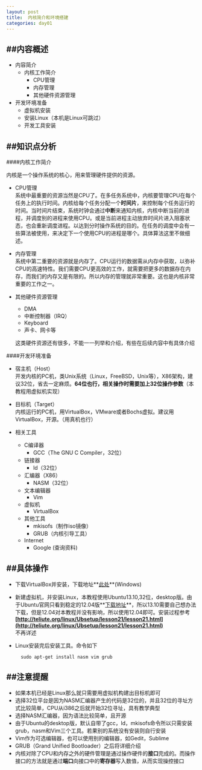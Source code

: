```yaml
---
layout: post
title:  内核简介和环境搭建
categories: day01
---
```

##内容概述
---

- 内容简介
	- 内核工作简介
		- CPU管理
		- 内存管理
		- 其他硬件资源管理
- 开发环境准备
	- 虚拟机安装
	- 安装Linux（本机是Linux可跳过）
	- 开发工具安装

##知识点分析
---

####内核工作简介  

内核是一个操作系统的核心，用来管理硬件提供的资源。
  
- CPU管理  
	系统中最重要的资源当然是CPU了。在多任务系统中，内核要管理CPU在每个任务上的执行时间。内核给每个任务分配一个**时间片**，来控制每个任务运行的时间。当时间片结束，系统时钟会通过**中断**来通知内核，内核中断当前的进程，并调度别的进程来使用CPU。或是当前进程主动放弃时间片进入阻塞状态，也会重新调度进程。以达到分时操作系统的目的。在任务的调度中会有一些算法被使用，来决定下一个使用CPU的进程是哪个。具体算法这里不做细述。

- 内存管理  
	系统中第二重要的资源就是内存了。CPU运行的数据需从内存中获取，以弥补CPU的高速特性。我们需要CPU更高效的工作，就需要把更多的数据存在内存，而我们的内存又是有限的。所以内存的管理就非常重要。这也是内核非常重要的工作之一。
- 其他硬件资源管理
	- DMA
	- 中断控制器（IRQ）
	- Keyboard
	- 声卡、网卡等

	这类硬件资源还有很多，不能一一列举和介绍，有些在后续内容中有具体介绍


####开发环境准备

- 宿主机（Host）  
开发内核的PC机，类Unix系统（Linux，FreeBSD，Unix等），X86架构，建议32位，省去一定麻烦。**64位也行，相关操作时需要加上32位操作参数**（本教程用虚拟机实现）

- 目标机（Target）  
内核运行的PC机，用VirtualBox，VMware或者Bochs虚拟。建议用VirtualBox，开源。（用真机也行）

- 相关工具
	- C编译器
		+ GCC（The GNU C Compiler，32位）
	- 链接器
		+ ld（32位）
	- 汇编器（X86）
		+ NASM（32位）
	- 文本编辑器
		+ Vim 
	- 虚拟机
		+ VirtualBox
	- 其他工具
		+ mkisofs（制作iso镜像）
		+ GRUB（内核引导工具）
	- Internet
		+ Google (查询资料)

##具体操作
---

- 下载VirtualBox并安装，下载地址**[此处](http://w.x.baidu.com/alading/anquan_soft_down_normal/15321)**(Windows)
- 新建虚拟机，并安装Linux，本教程使用Ubuntu13.10,32位，desktop版。由于Ubuntu官网只看到稳定的12.04版**[下载地址](http://releases.ubuntu.com/12.04/ubuntu-12.04.4-desktop-i386.iso.torrent)**，所以13.10需要自己想办法下载，但是12.04对本教程并没有影响，所以使用12.04即可。安装过程参考  
**[http://teliute.org/linux/Ubsetup/lesson21/lesson21.html](http://teliute.org/linux/Ubsetup/lesson21/lesson21.html)**  
不再详述
- Linux安装完后安装工具。命令如下
	
		sudo apt-get install nasm vim grub 


##注意提醒
---

- 如果本机已经是Linux那么就只需要用虚拟机构建出目标机即可
- 选择32位平台是因为NASM汇编器产生的代码是32位的，并且32位的寻址方式比较简单，CPU从i386之后就开始32位寻址，具有教学典型
- 选择NASM汇编器，因为语法比较简单，且开源
- 由于Ubuntu的desktop版，默认自带了gcc，ld，mkisofs命令所以只需安装grub，nasm和Vim三个工具。若果别的系统没有安装则自行安装
- Vim作为可选编辑器，也可以使用别的编辑器，如Gedit，Sublime
- GRUB（Grand Unified Bootloader）之后将详细介绍
- 内核对除了CPU和内存之外的硬件管理是通过操作硬件的**接口**完成的。而操作接口的方法就是通过**端口**向接口中的**寄存器**写入数值，从而实现操控接口